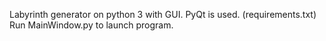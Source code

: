 Labyrinth generator on python 3 with GUI. PyQt is used. (requirements.txt)
Run MainWindow.py to launch program.

